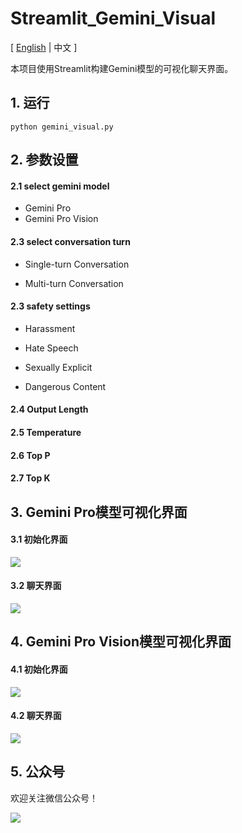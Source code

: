 # Streamlit_Gemini_Visual

[ [English](https://github.com/hjandlm/Streamlit_Gemini_Visual/blob/main/README.md) | 中文 ]

本项目使用Streamlit构建Gemini模型的可视化聊天界面。

## 1. 运行

`python gemini_visual.py`



## 2. 参数设置

#### 2.1 select gemini model

- Gemini Pro
- Gemini Pro Vision

#### 2.3 select conversation turn

- Single-turn Conversation

- Multi-turn Conversation

#### 2.3 safety settings

- Harassment

- Hate Speech

- Sexually Explicit

- Dangerous Content

#### 2.4 Output Length

#### 2.5 Temperature

#### 2.6 Top P

#### 2.7 Top K

## 3. Gemini Pro模型可视化界面

#### 3.1 初始化界面

![](https://files.mdnice.com/user/50074/ffc93746-3187-4410-a792-dbe0f5cda0c5.png)

#### 3.2 聊天界面

![](https://files.mdnice.com/user/50074/19744995-9ae3-40be-8fb6-d9992ac2f827.png)

## 4. Gemini Pro Vision模型可视化界面

#### 4.1 初始化界面


![](https://files.mdnice.com/user/50074/5367f5a2-978c-497f-8de2-e4961965a0a9.png)

#### 4.2 聊天界面

![](https://files.mdnice.com/user/50074/3a6eb4df-b16c-4dda-a4f2-daeeef6f286a.png)



## 5. 公众号

欢迎关注微信公众号！

![](https://files.mdnice.com/user/50074/24c9ac6b-ff24-40f4-a926-fcf7afcb3590.png)